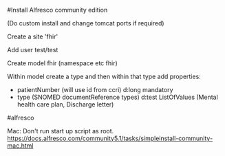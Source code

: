 #Install Alfresco community edition

(Do custom install and change tomcat ports if required)

Create a site 'fhir' 

Add user test/test

Create model fhir (namespace etc fhir)

Within model create a type and then within that type add properties:

* patientNumber (will use id from ccri) d:long mandatory
* type (SNOMED documentReference types) d:test ListOfValues (Mental health care plan, Discharge letter)

#alfresco

Mac: Don't run start up script as root. https://docs.alfresco.com/community5.1/tasks/simpleinstall-community-mac.html





